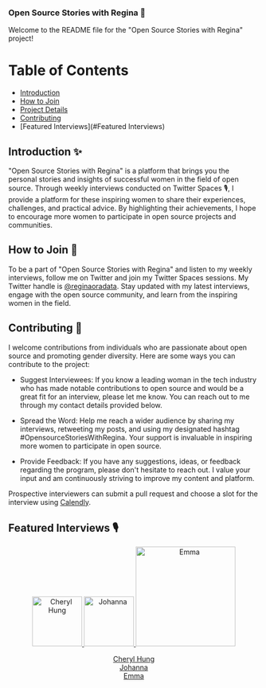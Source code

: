 ### Open Source Stories with Regina 🌟

Welcome to the README file for the "Open Source Stories with Regina" project! 


# Table of Contents

- [Introduction](#introduction)
- [How to Join](#how-to-join)
- [Project Details](#project-details)
- [Contributing](#contributing)
- [Featured Interviews](#Featured Interviews)

## Introduction ✨

"Open Source Stories with Regina" is a platform that brings you the personal stories and insights of successful women in the field of open source. Through weekly interviews conducted on Twitter Spaces 🎙️, I provide a platform for these inspiring women to share their experiences, challenges, and practical advice. By highlighting their achievements, I hope to encourage more women to participate in open source projects and communities.

## How to Join 🌟

To be a part of "Open Source Stories with Regina" and listen to my weekly interviews, follow me on Twitter and join my Twitter Spaces sessions. My Twitter handle is [@reginaoradata](https://twitter.com/reginaoradata). Stay updated with my latest interviews, engage with the open source community, and learn from the inspiring women in the field.

## Contributing 🚀

I welcome contributions from individuals who are passionate about open source and promoting gender diversity. Here are some ways you can contribute to the project:

-  Suggest Interviewees: If you know a leading woman in the tech industry who has made notable contributions to open source and would be a great fit for an interview, please let me know. You can reach out to me through my contact details provided below.

- Spread the Word: Help me reach a wider audience by sharing my interviews, retweeting my posts, and using my designated hashtag #OpensourceStoriesWithRegina. Your support is invaluable in inspiring more women to participate in open source.

- Provide Feedback: If you have any suggestions, ideas, or feedback regarding the program, please don't hesitate to reach out. I value your input and am continuously striving to improve my content and platform.

Prospective interviewers can submit a pull request and choose a slot for the interview using [Calendly](https://calendly.com/reginankem/osswithregina).

## Featured Interviews 🎙️


<div align="center">
  <p float="left">
    <a href="https://example.com/interviewee1" target="_blank">
      <img src="https://drive.google.com/uc?export=view&id=1-kTYyNWUTpaWOoezw0bqTsgaPMJ4yxag" width="100" alt="Cheryl Hung">
    </a>
    <a href="https://example.com/interviewee2" target="_blank">
      <img src="https://drive.google.com/uc?export=view&id=1bCUA7wSFpX-nk-T8dso0jClFk43oP9Qs" width="100" alt="Johanna">
    </a>
    <a href="https://example.com/interviewee3" target="_blank">
      <img src="https://drive.google.com/uc?export=view&id=IMAGE_ID_3" width="200" alt="Emma">
    </a>
  </p>
  <p align="center">
    <a href="https://www.oicheryl.com/about/" target="_blank">Cheryl Hung</a>
    <br>
    <a href="https://twitter.com/Captain_Joannah" target="_blank">Johanna</a>
    <br>
    <a href="https://example.com/interviewee3" target="_blank">Emma</a>
  </p>
</div>









